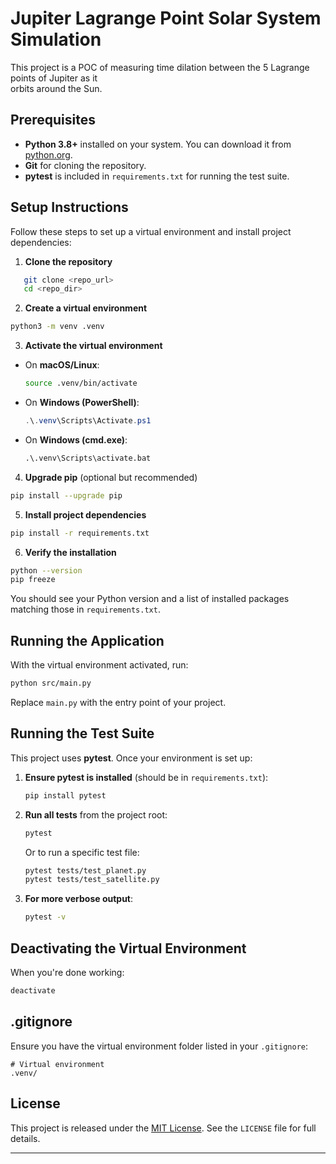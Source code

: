 # Jupiter Lagrange Point Solar System Simulation

This project is a POC of measuring time dilation between the 5 Lagrange points of Jupiter as it  
orbits around the Sun.

## Prerequisites

* **Python 3.8+** installed on your system. You can download it from [python.org](https://www.python.org/downloads/).  
* **Git** for cloning the repository.  
* **pytest** is included in `requirements.txt` for running the test suite.

## Setup Instructions

Follow these steps to set up a virtual environment and install project dependencies:

1. **Clone the repository**  

```bash
   git clone <repo_url>
   cd <repo_dir>
````

2. **Create a virtual environment**

```bash
python3 -m venv .venv
```

3. **Activate the virtual environment**

* On **macOS/Linux**:

   ```bash
   source .venv/bin/activate
   ```
* On **Windows (PowerShell)**:

   ```powershell
   .\.venv\Scripts\Activate.ps1
   ```
* On **Windows (cmd.exe)**:

   ```cmd
   .\.venv\Scripts\activate.bat
   ```

4. **Upgrade pip** (optional but recommended)

```bash
pip install --upgrade pip
```

5. **Install project dependencies**

```bash
pip install -r requirements.txt
```

6. **Verify the installation**

```bash
python --version
pip freeze
```

You should see your Python version and a list of installed packages matching those in `requirements.txt`.

## Running the Application

With the virtual environment activated, run:

```bash
python src/main.py
```

Replace `main.py` with the entry point of your project.

## Running the Test Suite

This project uses **pytest**. Once your environment is set up:

1. **Ensure pytest is installed** (should be in `requirements.txt`):

   ```bash
   pip install pytest
   ```

2. **Run all tests** from the project root:

   ```bash
   pytest
   ```

   Or to run a specific test file:

   ```bash
   pytest tests/test_planet.py
   pytest tests/test_satellite.py
   ```

3. **For more verbose output**:

   ```bash
   pytest -v
   ```

## Deactivating the Virtual Environment

When you're done working:

```bash
deactivate
```

## .gitignore

Ensure you have the virtual environment folder listed in your `.gitignore`:

```gitignore
# Virtual environment
.venv/
```

## License

This project is released under the [MIT License](LICENSE).
See the `LICENSE` file for full details.

---